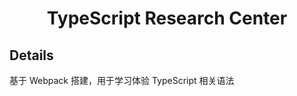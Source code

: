 <div align="center">
    <h1>TypeScript Research Center</h1>
</div>

## Details

基于 Webpack 搭建，用于学习体验 TypeScript 相关语法
